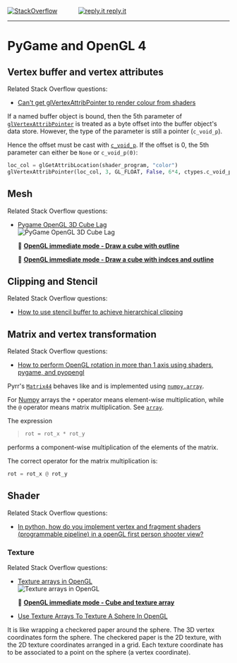 [![StackOverflow](https://stackexchange.com/users/flair/7322082.png)](https://stackoverflow.com/users/5577765/rabbid76?tab=profile) &nbsp;&nbsp;&nbsp;&nbsp;&nbsp;&nbsp;&nbsp;&nbsp;&nbsp;&nbsp; [![reply.it](../../../resource/logo/Repl_it_logo_80.png) reply.it](https://repl.it/repls/folder/PyGame%20Examples)

---

# PyGame and OpenGL 4

## Vertex buffer and vertex attributes

Related Stack Overflow questions:

- [Can't get glVertexAttribPointer to render colour from shaders](https://stackoverflow.com/questions/59898858/cant-get-glvertexattribpointer-to-render-colour-from-shaders/59899044#59899044)  

If a named buffer object is bound, then the 5th parameter of [`glVertexAttribPointer`](http://pyopengl.sourceforge.net/documentation/manual-3.0/glVertexAttribPointer.html) is treated as a byte offset into the buffer object's data store. However, the type of the parameter is still a pointer (`c_void_p`).  

Hence the offset must be cast with [`c_void_p`](https://docs.python.org/3/library/ctypes.html). If the offset is 0, the 5th parameter can either be `None` or `c_void_p(0)`:

```py
loc_col = glGetAttribLocation(shader_program, "color")
glVertexAttribPointer(loc_col, 3, GL_FLOAT, False, 6*4, ctypes.c_void_p(3*4))
```

## Mesh

Related Stack Overflow questions:

- [Pygame OpenGL 3D Cube Lag](https://stackoverflow.com/questions/50312760/pygame-opengl-3d-cube-lag/50314047#50314047)  
  ![PyGame OpenGL 3D Cube Lag](https://i.stack.imgur.com/Go9Ym.gif)

  :scroll: **[OpenGL immediate mode - Draw a cube with outline](../../../examples/pygame_opengl/opengl_4/pygame_opengl_mesh_cube_outline.py)**

  :scroll: **[OpenGL immediate mode - Draw a cube with indces and outline](../../../examples/pygame_opengl/opengl_4/pygame_opengl_mesh_cube_indices_outline.py)**

## Clipping and Stencil

Related Stack Overflow questions:

- [How to use stencil buffer to achieve hierarchical clipping](https://stackoverflow.com/questions/56636337/how-to-use-stencil-buffer-to-achieve-hierarchical-clipping/56637285#5663728)  

## Matrix and vertex transformation

Related Stack Overflow questions:

- [How to perform OpenGL rotation in more than 1 axis using shaders, pygame, and pyopengl](https://stackoverflow.com/questions/58075996/how-to-perform-opengl-rotation-in-more-than-1-axis-using-shaders-pygame-and-py/58076894#58076894)

Pyrr's [`Matrix44`](https://pyrr.readthedocs.io/en/latest/api_matrix.html#module-pyrr.matrix44) behaves like and is implemented using [`numpy.array`](https://docs.scipy.org/doc/numpy/reference/generated/numpy.array.html).

For [Numpy](https://numpy.org) arrays the `*` operator means element-wise multiplication, while the `@` operator means matrix multiplication.
See [`array`](https://numpy.org/devdocs/user/numpy-for-matlab-users.html).

The expression

>```py
>rot = rot_x * rot_y
>```

performs a component-wise multiplication of the elements of the matrix.

The correct operator for the matrix multiplication is:

```py
rot = rot_x @ rot_y
```

## Shader

Related Stack Overflow questions:

- [In python, how do you implement vertex and fragment shaders (programmable pipeline) in a openGL first person shooter view?](https://stackoverflow.com/questions/59896103/vertex-fragment-shaders-for-a-opengl-firsrt-person-shooter-view/59898241#59898241)  

### Texture

Related Stack Overflow questions:

- [Texture arrays in OpenGL](https://stackoverflow.com/questions/64122446/texture-arrays-in-opengl/64124199#64124199)  
  ![Texture arrays in OpenGL](https://i.stack.imgur.com/zlH2Z.gif)

  :scroll: **[OpenGL immediate mode - Cube and texture array](../../../examples/pygame_opengl/opengl_4/pygame_opengl_mesh_cube_texture_array.py)**

- [Use Texture Arrays To Texture A Sphere In OpenGL](https://stackoverflow.com/questions/64209236/use-texture-arrays-to-texture-a-sphere-in-opengl?noredirect=1#comment113552166_64209236)

It is like wrapping a checkered paper around the sphere. The 3D vertex coordinates form the sphere. The checkered paper is the 2D texture, with the 2D texture coordinates arranged in a grid. Each texture coordinate has to be associated to a point on the sphere (a vertex coordinate).
